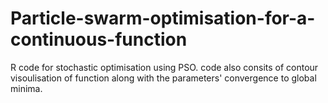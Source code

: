 # Particle-swarm-optimisation-for-a-continuous-function
R code for stochastic optimisation using PSO.
code also consits of contour visoulisation of function along with the parameters' convergence to global minima.
